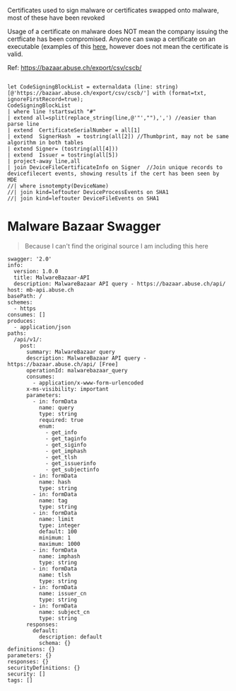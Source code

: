 Certificates used to sign malware or certificates swapped onto malware, most of these have been revoked  

Usage of a certificate on malware does NOT mean the company issuing the certficate has been compromised. Anyone can swap a certificate on an executable (examples of this [here](https://github.com/jkerai1/SoftwareCertificates/tree/ManipulatedExes/Manipulated%20Exes%20For%20Testing#post-testing), however does not mean the certificate is valid.  


Ref: https://bazaar.abuse.ch/export/csv/cscb/

```

let CodeSigningBlockList = externaldata (line: string) [@'https://bazaar.abuse.ch/export/csv/cscb/'] with (format=txt, ignoreFirstRecord=true);
CodeSigningBlockList
| where line !startswith "#"
| extend all=split(replace_string(line,@'"',""),',') //easier than parse line
| extend  CertificateSerialNumber = all[1]
| extend  SignerHash  = tostring(all[2]) //Thumbprint, may not be same algorithm in both tables
| extend Signer= (tostring(all[4]))
| extend  Issuer = tostring(all[5])
| project-away line,all
| join DeviceFileCertificateInfo on Signer  //Join unique records to devicefilecert events, showing results if the cert has been seen by MDE
//| where isnotempty(DeviceName)
//| join kind=leftouter DeviceProcessEvents on SHA1
//| join kind=leftouter DeviceFileEvents on SHA1

```

# Malware Bazaar Swagger
> Because I can't find the original source I am including this here

```
swagger: '2.0'
info:
  version: 1.0.0
  title: MalwareBazaar-API
  description: MalwareBazaar API query - https://bazaar.abuse.ch/api/
host: mb-api.abuse.ch
basePath: /
schemes:
  - https
consumes: []
produces:
  - application/json
paths:
  /api/v1/:
    post:
      summary: MalwareBazaar query
      description: MalwareBazaar API query - https://bazaar.abuse.ch/api/ [Free]
      operationId: malwarebazaar_query
      consumes:
        - application/x-www-form-urlencoded
      x-ms-visibility: important
      parameters:
        - in: formData
          name: query
          type: string
          required: true
          enum:
            - get_info
            - get_taginfo
            - get_siginfo
            - get_imphash
            - get_tlsh
            - get_issuerinfo
            - get_subjectinfo
        - in: formData
          name: hash
          type: string
        - in: formData
          name: tag
          type: string
        - in: formData
          name: limit
          type: integer
          default: 100
          minimum: 1
          maximum: 1000
        - in: formData
          name: imphash
          type: string
        - in: formData
          name: tlsh
          type: string
        - in: formData
          name: issuer_cn
          type: string
        - in: formData
          name: subject_cn
          type: string
      responses:
        default:
          description: default
          schema: {}
definitions: {}
parameters: {}
responses: {}
securityDefinitions: {}
security: []
tags: []
```
